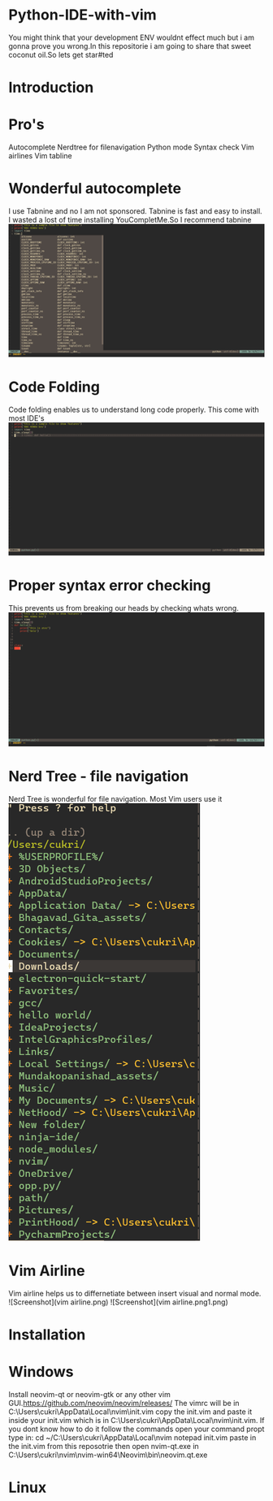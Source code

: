 # Python-IDE-with-vim
You might think that your development ENV wouldnt effect much but i am gonna prove you wrong.In this repositorie i am going to share that sweet coconut oil.So lets get star#ted
# Introduction
# Pro's
Autocomplete
Nerdtree for filenavigation
Python mode
Syntax check
Vim airlines
Vim tabline
# Wonderful autocomplete
I use Tabnine and no I am not sponsored. Tabnine is fast and easy to install. I wasted a lost of time installing YouCompletMe.So I recommend tabnine
![Screenshot](autocomplete.png)
# Code Folding
Code folding enables us to understand long code properly. This come with most IDE's
![Screenshot](codefolding.png)
# Proper syntax error checking
This prevents us from breaking our heads by checking whats wrong.
![Screenshot](indentationeroors.png)
# Nerd Tree - file navigation
Nerd Tree is wonderful for file navigation. Most Vim users use it
![Screenshot](nerdtree.png)
# Vim Airline
Vim airline helps us to differnetiate between insert visual and normal mode.
![Screenshot](vim airline.png)
![Screenshot](vim airline.png1.png)

# Installation

# Windows
Install neovim-qt or neovim-gtk or any other vim GUI.https://github.com/neovim/neovim/releases/ 
The vimrc will be in C:\Users\cukri\AppData\Local\nvim\init.vim
copy the init.vim and paste it inside your init.vim which is in  C:\Users\cukri\AppData\Local\nvim\init.vim.
If you dont know how to do it follow the commands
open your command propt
type in:
cd ~/C:\Users\cukri\AppData\Local\nvim
notepad init.vim
paste in the init.vim from this reposotrie
then open nvim-qt.exe in C:\Users\cukri\nvim\nvim-win64\Neovim\bin\neovim.qt.exe

# Linux
